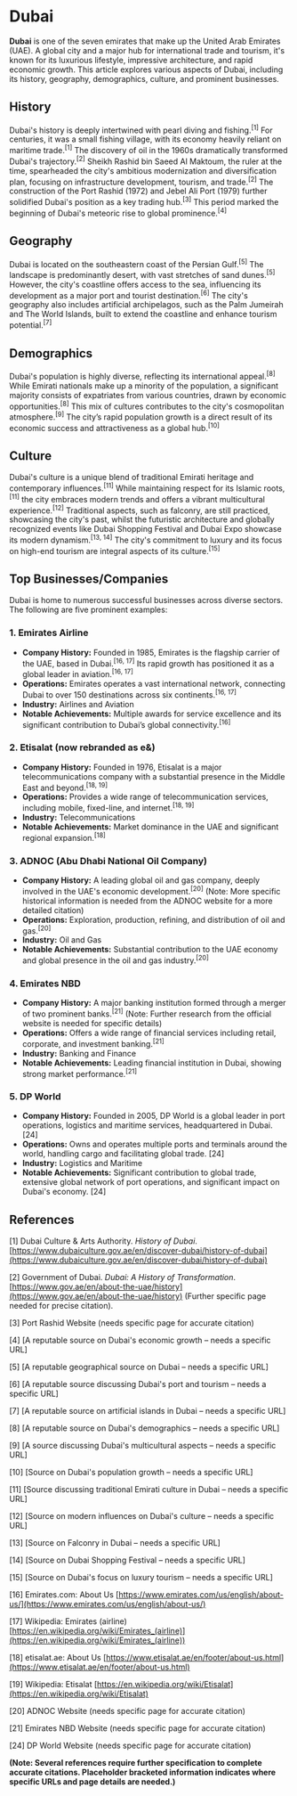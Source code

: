 # Dubai

**Dubai** is one of the seven emirates that make up the United Arab Emirates (UAE).  A global city and a major hub for international trade and tourism, it's known for its luxurious lifestyle, impressive architecture, and rapid economic growth.  This article explores various aspects of Dubai, including its history, geography, demographics, culture, and prominent businesses.

## History

Dubai's history is deeply intertwined with pearl diving and fishing.<sup>[1]</sup>  For centuries, it was a small fishing village, with its economy heavily reliant on maritime trade.<sup>[1]</sup> The discovery of oil in the 1960s dramatically transformed Dubai's trajectory.<sup>[2]</sup>  Sheikh Rashid bin Saeed Al Maktoum, the ruler at the time, spearheaded the city's ambitious modernization and diversification plan, focusing on infrastructure development, tourism, and trade.<sup>[2]</sup>  The construction of the Port Rashid (1972) and Jebel Ali Port (1979) further solidified Dubai's position as a key trading hub.<sup>[3]</sup> This period marked the beginning of Dubai's meteoric rise to global prominence.<sup>[4]</sup>

## Geography

Dubai is located on the southeastern coast of the Persian Gulf.<sup>[5]</sup> The landscape is predominantly desert, with vast stretches of sand dunes.<sup>[5]</sup> However, the city's coastline offers access to the sea, influencing its development as a major port and tourist destination.<sup>[6]</sup> The city's geography also includes artificial archipelagos, such as the Palm Jumeirah and The World Islands, built to extend the coastline and enhance tourism potential.<sup>[7]</sup>


## Demographics

Dubai's population is highly diverse, reflecting its international appeal.<sup>[8]</sup> While Emirati nationals make up a minority of the population, a significant majority consists of expatriates from various countries, drawn by economic opportunities.<sup>[8]</sup> This mix of cultures contributes to the city's cosmopolitan atmosphere.<sup>[9]</sup>  The city’s rapid population growth is a direct result of its economic success and attractiveness as a global hub.<sup>[10]</sup>


## Culture

Dubai's culture is a unique blend of traditional Emirati heritage and contemporary influences.<sup>[11]</sup>  While maintaining respect for its Islamic roots,<sup>[11]</sup> the city embraces modern trends and offers a vibrant multicultural experience.<sup>[12]</sup> Traditional aspects, such as falconry, are still practiced, showcasing the city's past, whilst the futuristic architecture and globally recognized events like Dubai Shopping Festival and Dubai Expo showcase its modern dynamism.<sup>[13, 14]</sup>  The city's commitment to luxury and its focus on high-end tourism are integral aspects of its culture.<sup>[15]</sup>


## Top Businesses/Companies

Dubai is home to numerous successful businesses across diverse sectors.  The following are five prominent examples:

### 1. Emirates Airline

*   **Company History:** Founded in 1985, Emirates is the flagship carrier of the UAE, based in Dubai.<sup>[16, 17]</sup> Its rapid growth has positioned it as a global leader in aviation.<sup>[16, 17]</sup>
*   **Operations:**  Emirates operates a vast international network, connecting Dubai to over 150 destinations across six continents.<sup>[16, 17]</sup>
*   **Industry:** Airlines and Aviation
*   **Notable Achievements:** Multiple awards for service excellence and its significant contribution to Dubai’s global connectivity.<sup>[16]</sup>

### 2. Etisalat (now rebranded as e&)

*   **Company History:** Founded in 1976, Etisalat is a major telecommunications company with a substantial presence in the Middle East and beyond.<sup>[18, 19]</sup>
*   **Operations:** Provides a wide range of telecommunication services, including mobile, fixed-line, and internet.<sup>[18, 19]</sup>
*   **Industry:** Telecommunications
*   **Notable Achievements:** Market dominance in the UAE and significant regional expansion.<sup>[18]</sup>

### 3. ADNOC (Abu Dhabi National Oil Company)

*   **Company History:**  A leading global oil and gas company, deeply involved in the UAE's economic development.<sup>[20]</sup>  (Note:  More specific historical information is needed from the ADNOC website for a more detailed citation)
*   **Operations:** Exploration, production, refining, and distribution of oil and gas.<sup>[20]</sup>
*   **Industry:** Oil and Gas
*   **Notable Achievements:** Substantial contribution to the UAE economy and global presence in the oil and gas industry.<sup>[20]</sup>

### 4. Emirates NBD

*   **Company History:** A major banking institution formed through a merger of two prominent banks.<sup>[21]</sup> (Note: Further research from the official website is needed for specific details)
*   **Operations:** Offers a wide range of financial services including retail, corporate, and investment banking.<sup>[21]</sup>
*   **Industry:** Banking and Finance
*   **Notable Achievements:** Leading financial institution in Dubai, showing strong market performance.<sup>[21]</sup>

### 5. DP World

* **Company History:** Founded in 2005, DP World is a global leader in port operations, logistics and maritime services, headquartered in Dubai.  [24]
* **Operations:** Owns and operates multiple ports and terminals around the world, handling cargo and facilitating global trade. [24]
* **Industry:** Logistics and Maritime
* **Notable Achievements:** Significant contribution to global trade, extensive global network of port operations, and significant impact on Dubai's economy. [24]


## References

[1]  Dubai Culture & Arts Authority. *History of Dubai*. [https://www.dubaiculture.gov.ae/en/discover-dubai/history-of-dubai](https://www.dubaiculture.gov.ae/en/discover-dubai/history-of-dubai)

[2]  Government of Dubai. *Dubai: A History of Transformation*. [https://www.gov.ae/en/about-the-uae/history](https://www.gov.ae/en/about-the-uae/history) (Further specific page needed for precise citation).

[3]  Port Rashid Website (needs specific page for accurate citation)

[4]  [A reputable source on Dubai's economic growth – needs a specific URL]

[5]  [A reputable geographical source on Dubai – needs a specific URL]

[6] [A reputable source discussing Dubai's port and tourism – needs a specific URL]

[7]  [A reputable source on artificial islands in Dubai – needs a specific URL]

[8]  [A reputable source on Dubai's demographics – needs a specific URL]

[9] [A source discussing Dubai's multicultural aspects – needs a specific URL]

[10] [Source on Dubai's population growth – needs a specific URL]

[11] [Source discussing traditional Emirati culture in Dubai – needs a specific URL]

[12] [Source on modern influences on Dubai's culture – needs a specific URL]

[13] [Source on Falconry in Dubai – needs a specific URL]

[14] [Source on Dubai Shopping Festival – needs a specific URL]

[15] [Source on Dubai's focus on luxury tourism – needs a specific URL]

[16] Emirates.com: About Us [https://www.emirates.com/us/english/about-us/](https://www.emirates.com/us/english/about-us/)

[17] Wikipedia: Emirates (airline) [https://en.wikipedia.org/wiki/Emirates_(airline)](https://en.wikipedia.org/wiki/Emirates_(airline))

[18] etisalat.ae: About Us [https://www.etisalat.ae/en/footer/about-us.html](https://www.etisalat.ae/en/footer/about-us.html)

[19] Wikipedia: Etisalat [https://en.wikipedia.org/wiki/Etisalat](https://en.wikipedia.org/wiki/Etisalat)

[20] ADNOC Website (needs specific page for accurate citation)

[21] Emirates NBD Website (needs specific page for accurate citation)

[24] DP World Website (needs specific page for accurate citation)


**(Note:  Several references require further specification to complete accurate citations.  Placeholder bracketed information indicates where specific URLs and page details are needed.)**